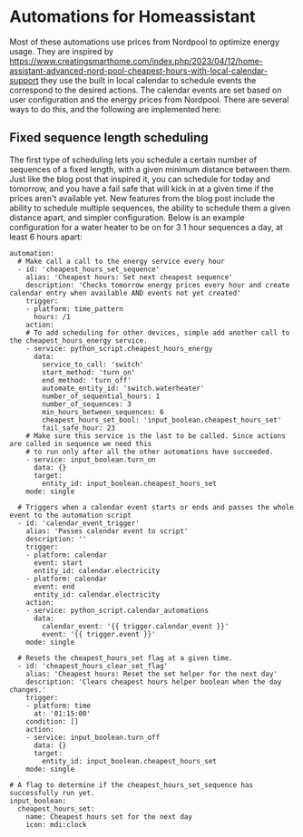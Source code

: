 # Automations for Homeassistant
Most of these automations use prices from Nordpool to optimize energy usage. They are inspired by https://www.creatingsmarthome.com/index.php/2023/04/12/home-assistant-advanced-nord-pool-cheapest-hours-with-local-calendar-support they use the built in local calendar to schedule events the correspond to the desired actions. The calendar events are set based on user configuration and the energy prices from Nordpool. There are several ways to do this, and the following are implemented here:

## Fixed sequence length scheduling
The first type of scheduling lets you schedule a certain number of sequences of a fixed length, with a given minimum distance between them. Just like the blog post that inspired it, you can schedule for today and tomorrow, and you have a fail safe that will kick in at a given time if the prices aren't available yet. New features from the blog post include the ability to schedule multiple sequences, the ability to schedule them a given distance apart, and simpler configuration. Below is an example configuration for a water heater to be on for 3 1 hour sequences a day, at least 6 hours apart:

```
automation:
  # Make call a call to the energy service every hour
  - id: 'cheapest_hours_set_sequence'
    alias: 'Cheapest hours: Set next cheapest sequence'
    description: 'Checks tomorrow energy prices every hour and create calendar entry when available AND events not yet created'
    trigger:
    - platform: time_pattern
      hours: /1
    action:
    # To add scheduling for other devices, simple add another call to the cheapest_hours_energy service.
    - service: python_script.cheapest_hours_energy
      data:
        service_to_call: 'switch'
        start_method: 'turn_on'
        end_method: 'turn_off'
        automate_entity_id: 'switch.waterheater'
        number_of_sequential_hours: 1
        number_of_sequences: 3
        min_hours_between_sequences: 6
        cheapest_hours_set_bool: 'input_boolean.cheapest_hours_set'
        fail_safe_hour: 23
    # Make sure this service is the last to be called. Since actions are called in sequence we need this
    # to run only after all the other automations have succeeded.
    - service: input_boolean.turn_on
      data: {}
      target:
        entity_id: input_boolean.cheapest_hours_set
    mode: single

  # Triggers when a calendar event starts or ends and passes the whole event to the automation script
  - id: 'calendar_event_trigger'
    alias: 'Passes calendar event to script'
    description: ''
    trigger:
    - platform: calendar
      event: start
      entity_id: calendar.electricity
    - platform: calendar
      event: end
      entity_id: calendar.electricity
    action:
    - service: python_script.calendar_automations
      data:
        calendar_event: '{{ trigger.calendar_event }}'
        event: '{{ trigger.event }}'
    mode: single 

  # Resets the cheapest_hours_set flag at a given time.
  - id: 'cheapest_hours_clear_set_flag'
    alias: 'Cheapest hours: Reset the set helper for the next day'
    description: 'Clears cheapest hours helper boolean when the day changes.'
    trigger:
    - platform: time
      at: '01:15:00'
    condition: []
    action:
    - service: input_boolean.turn_off
      data: {}
      target:
        entity_id: input_boolean.cheapest_hours_set
    mode: single

# A flag to determine if the cheapest_hours_set_sequence has successfully run yet.
input_boolean:
  cheapest_hours_set:
    name: Cheapest hours set for the next day
    icon: mdi:clock


